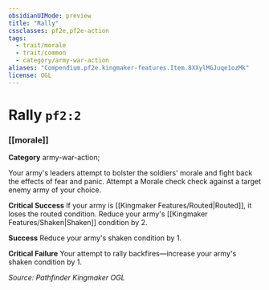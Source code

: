 ```yaml
---
obsidianUIMode: preview
title: "Rally"
cssclasses: pf2e,pf2e-action
tags:
  - trait/morale
  - trait/common
  - category/army-war-action
aliases: "Compendium.pf2e.kingmaker-features.Item.8XXylMGJuqe1ozMk"
license: OGL
---
```

# Rally `pf2:2`

### [[morale]]

**Category** army-war-action; 




Your army's leaders attempt to bolster the soldiers' morale and fight back the effects of fear and panic. Attempt a Morale check check against a target enemy army of your choice.

**Critical Success** If your army is [[Kingmaker Features/Routed|Routed]], it loses the routed condition. Reduce your army's [[Kingmaker Features/Shaken|Shaken]] condition by 2.

**Success** Reduce your army's shaken condition by 1.

**Critical Failure** Your attempt to rally backfires—increase your army's shaken condition by 1.

*Source: Pathfinder Kingmaker*
*OGL*